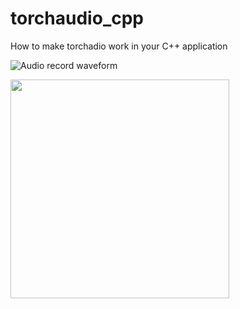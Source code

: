 # torchaudio_cpp
How to make torchadio work in your C++ application

![Audio record waveform](visulaization.png)

<img src="visulaization.png" height="350">
